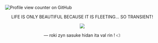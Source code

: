![Profile view counter on GitHub](https://komarev.com/ghpvc/?username=solarparfait&color=grey&label=✦&style=plastic&base=0)

<p align="center">LIFE IS ONLY BEAUTIFUL BECAUSE IT IS FLEETING... SO TRANSIENT!
  
<p align="center"><img src="https://github.com/user-attachments/assets/b6eed0cc-ee28-4c8c-89d3-d4681233e517"/>

<p align="center">— roki zyn sasuke hidan ita val rin ! ‹𝟹
  
<!--
**solarparfait/solarparfait** is a ✨ _special_ ✨ repository because its `README.md` (this file) appears on your GitHub profile.

Here are some ideas to get you started:

- 🔭 I’m currently working on ...
- 🌱 I’m currently learning ...
- 👯 I’m looking to collaborate on ...
- 🤔 I’m looking for help with ...
- 💬 Ask me about ...
- 📫 How to reach me: ...
- 😄 Pronouns: ...
- ⚡ Fun fact: ...
-->

